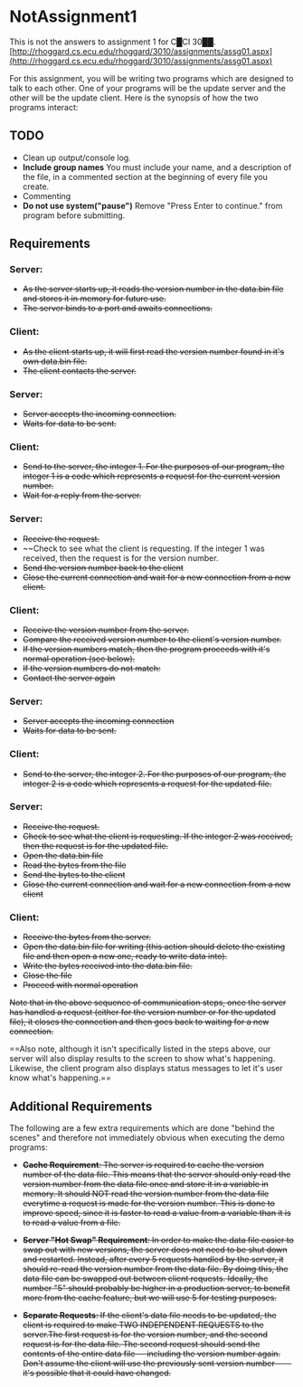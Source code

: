 # NotAssignment1
This is not the answers to assignment 1 for C█CI 30██.
[http://rhoggard.cs.ecu.edu/rhoggard/3010/assignments/assg01.aspx](http://rhoggard.cs.ecu.edu/rhoggard/3010/assignments/assg01.aspx)

For this assignment, you will be writing two programs which are designed to talk to each other. One of your programs will be the update server and the other will be the update client. Here is the synopsis of how the two programs interact:

## TODO
- Clean up output/console log.
- **Include group names** You must include your name, and a description of the file, in a commented section at the beginning of every file you create.
- Commenting
- **Do not use system("pause")** Remove "Press Enter to continue." from program before submitting.

## Requirements
### Server:
- ~~As the server starts up, it reads the version number in the data.bin file and stores it in memory for future use.~~
- ~~The server binds to a port and awaits connections.~~
### Client:
- ~~As the client starts up, it will first read the version number found in it's own data.bin file.~~
- ~~The client contacts the server.~~
### Server:
- ~~Server accepts the incoming connection.~~
- ~~Waits for data to be sent.~~
### Client:
- ~~Send to the server, the integer 1. For the purposes of our program, the integer 1 is a code which represents a request for the current version number.~~
- ~~Wait for a reply from the server.~~
### Server:

- ~~Receive the request.~~
- ~~Check to see what the client is requesting. If the integer 1 was received, then the request is for the version number.
- ~~Send the version number back to the client~~
- ~~Close the current connection and wait for a new connection from a new client.~~
### Client:

- ~~Receive the version number from the server.~~
- ~~Compare the received version number to the client's version number.~~
- ~~If the version numbers match, then the program proceeds with it's normal operation (see below).~~
- ~~If the version numbers do not match:~~
- ~~Contact the server again~~
### Server:

- ~~Server accepts the incoming connection~~
- ~~Waits for data to be sent.~~
### Client:

- ~~Send to the server, the integer 2. For the purposes of our program, the integer 2 is a code which represents a request for the updated file.~~
### Server:

- ~~Receive the request.~~
- ~~Check to see what the client is requesting. If the integer 2 was received, then the request is for the updated file.~~
- ~~Open the data.bin file~~
- ~~Read the bytes from the file~~
- ~~Send the bytes to the client~~
- ~~Close the current connection and wait for a new connection from a new client~~
### Client:

- ~~Receive the bytes from the server.~~
- ~~Open the data.bin file for writing (this action should delete the existing file and then open a new one, ready to write data into).~~
- ~~Write the bytes received into the data.bin file.~~
- ~~Close the file~~
- ~~Proceed with normal operation~~

~~Note that in the above sequence of communication steps, once the server has handled a request (either for the version number or for the updated file), it closes the connection and then goes back to waiting for a new connection.~~

==Also note, although it isn't specifically listed in the steps above, our server will also display results to the screen to show what's happening. Likewise, the client program also displays status messages to let it's user know what's happening.==

## Additional Requirements

The following are a few extra requirements which are done "behind the scenes" and therefore not immediately obvious when executing the demo programs:

-   ~~**Cache Requirement**: The server is required to cache the version number of the data file. This means that the server should only read the version number from the data file once and store it in a variable in memory. It should NOT read the version number from the data file everytime a request is made for the version number. This is done to improve speed, since it is faster to read a value from a variable than it is to read a value from a file.~~
    
-   ~~**Server "Hot Swap" Requirement**: In order to make the data file easier to swap out with new versions, the server does not need to be shut down and restarted. Instead, after every 5 requests handled by the server, it should re-read the version number from the data file. By doing this, the data file can be swapped out between client requests. Ideally, the number "5" should probably be higher in a production server, to benefit more from the cache feature, but we will use 5 for testing purposes.~~
    
-   ~~**Separate Requests**: If the client's data file needs to be updated, the client is required to make TWO INDEPENDENT REQUESTS to the server.The first request is for the version number, and the second request is for the data file. The second request should send the contents of the entire data file -- including the version number again. Don't assume the client will use the previously sent version number ---- it's possible that it could have changed.~~
